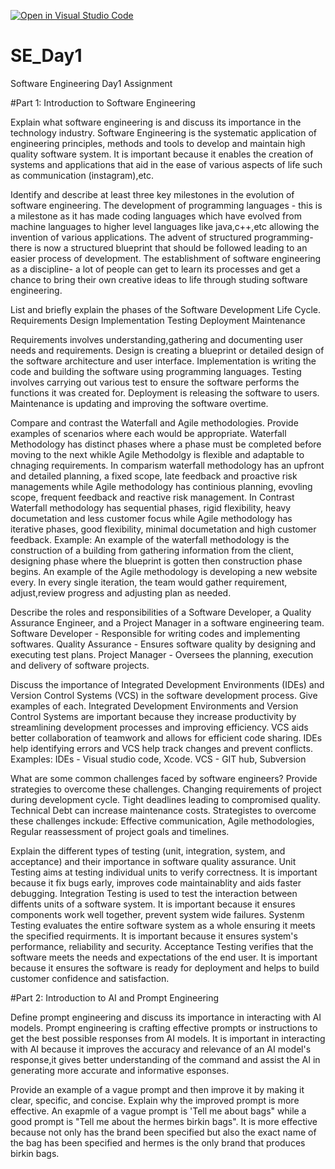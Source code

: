 [![Open in Visual Studio Code](https://classroom.github.com/assets/open-in-vscode-2e0aaae1b6195c2367325f4f02e2d04e9abb55f0b24a779b69b11b9e10269abc.svg)](https://classroom.github.com/online_ide?assignment_repo_id=15661368&assignment_repo_type=AssignmentRepo)
# SE_Day1
Software Engineering Day1 Assignment

#Part 1: Introduction to Software Engineering

Explain what software engineering is and discuss its importance in the technology industry.
Software Engineering is the systematic application of engineering principles, methods and tools to develop and maintain high quality software system. It is important because it enables the creation of systems and applications that aid in the ease of various aspects of life such as communication (instagram),etc. 


Identify and describe at least three key milestones in the evolution of software engineering.
The development of programming languages - this is a milestone as it has made coding languages which have evolved from machine languages to higher level languages like java,c++,etc allowing the invention of various applications.
The advent of structured programming- there is now a structured blueprint that should be followed leading to an easier process of development.
The establishment of software engineering as a discipline- a lot of people can get to learn its processes and get a chance to bring their own creative ideas to life through studing software engineering.


List and briefly explain the phases of the Software Development Life Cycle.
Requirements
Design
Implementation
Testing
Deployment
Maintenance

Requirements involves understanding,gathering and documenting user needs and requirements. 
Design is creating a blueprint or detailed design of the software architecture and user interface.
Implementation is writing the code and building the software using programming languages.
Testing involves carrying out various test to ensure the software performs the functions it was created for.
Deployment is releasing the software to users.
Maintenance is updating and improving the software overtime.


Compare and contrast the Waterfall and Agile methodologies. Provide examples of scenarios where each would be appropriate.
Waterfall Methodology has distinct phases where a phase must be completed before moving to the next whikle Agile Methodolgy is flexible and adaptable to chnaging requirements. In comparism waterfall methodology has an upfront and detailed planning, a fixed scope, late feedback and proactive risk managements while Agile methodology has continious planning, evovling scope, frequent feedback and reactive risk management.
In Contrast Waterfall methodology has sequential phases, rigid flexibility, heavy documetation and less customer focus while Agile methodology has iterative phases, good flexibility, minimal documetation and high customer feedback.
Example: An example of the waterfall methodology is the construction of a building from gathering information from the client, designing phase where the blueprint is gotten then construction phase begins. An example of the Agile methodology is developing a new website every. In every single iteration, the team would gather requirement, adjust,review progress and adjusting plan as needed.


Describe the roles and responsibilities of a Software Developer, a Quality Assurance Engineer, and a Project Manager in a software engineering team.
Software Developer - Responsible for writing codes and implementing softwares.
Quality Assurance - Ensures software quality by designing and executing test plans.
Project Manager - Oversees the planning, execution and delivery of software projects. 


Discuss the importance of Integrated Development Environments (IDEs) and Version Control Systems (VCS) in the software development process. Give examples of each.
Integrated Development Environments and Version Control Systems are important because they increase productivity by streamlining development processes and improving efficiency.
VCS aids better collaboration of teamwork and allows for efficient code sharing.
IDEs help identifying errors and VCS help track changes and prevent conflicts.
Examples: IDEs - Visual studio code, Xcode. VCS - GIT hub, Subversion


What are some common challenges faced by software engineers? Provide strategies to overcome these challenges.
Changing requirements of project during development cycle.
Tight deadlines leading to compromised quality. 
Technical Debt can increase maintenance costs.
Strategistes to overcome these challenges inckude: Effective communication, Agile methodologies, Regular reassessment of project goals and timelines. 


Explain the different types of testing (unit, integration, system, and acceptance) and their importance in software quality assurance.
Unit Testing aims at testing individual units to verify correctness. It is important because it fix bugs early, improves code maintainablity and aids faster debugging.
Integration Testing is used to test the interaction between diffents units of a software system. It is important because it ensures components work well together, prevent system wide failures.
Systenm Testing evaluates the entire software system as a whole ensuring it meets the specified requirments. It is important because it ensures system's performance, reliability and security.
Acceptance Testing verifies that the software meets the needs and expectations of the end user. It is important because it ensures the software is ready for deployment and helps to build customer confidence and satisfaction. 


#Part 2: Introduction to AI and Prompt Engineering


Define prompt engineering and discuss its importance in interacting with AI models.
Prompt engineering is crafting effective prompts or instructions to get the best possible responses from AI models. It is important in interacting with AI because it improves the accuracy and relevance of an AI model's response,it gives better understanding of the command and assist the AI in generating more accurate and informative esponses. 


Provide an example of a vague prompt and then improve it by making it clear, specific, and concise. Explain why the improved prompt is more effective.
An exapmle of a vague prompt is 'Tell me about bags" while a good prompt is "Tell me about the hermes birkin bags". It is more effective because not only has the brand been specified but also the exact name of the bag has been specified and hermes is the only brand that produces birkin bags.  
